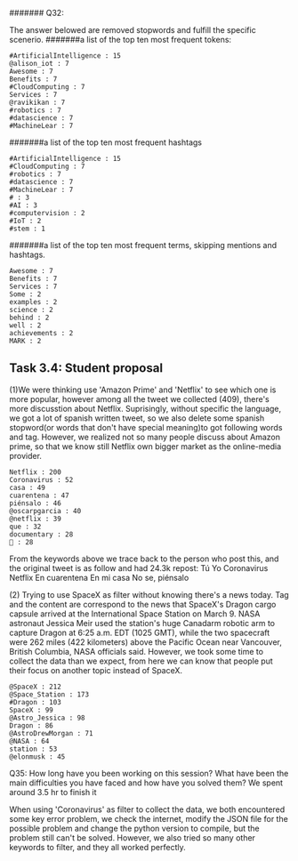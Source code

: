 ####### Q32: 

The answer belowed are removed stopwords and fulfill the specific scenerio.
#######a list of the top ten most frequent tokens:

```
#ArtificialIntelligence : 15
@alison_iot : 7
Awesome : 7
Benefits : 7
#CloudComputing : 7
Services : 7
@ravikikan : 7
#robotics : 7
#datascience : 7
#MachineLear : 7
```


#######a list of the top ten most frequent hashtags

```
#ArtificialIntelligence : 15
#CloudComputing : 7
#robotics : 7
#datascience : 7
#MachineLear : 7
# : 3
#AI : 3
#computervision : 2
#IoT : 2
#stem : 1
```

#######a list of the top ten most frequent terms, skipping mentions and hashtags.

```
Awesome : 7
Benefits : 7
Services : 7
Some : 2
examples : 2
science : 2
behind : 2
well : 2
achievements : 2
MARK : 2
```



## Task 3.4: Student proposal 
(1)We were thinking use 'Amazon Prime' and 'Netflix' to see which one is more popular, however among all the tweet we collected (409), there's more discusstion about Netflix.
Suprisingly, without specific the language, we got a lot of spanish written tweet, so we also delete some spanish stopword(or words that don't have special meaning)to got following words and tag. However, we realized not so many people discuss about Amazon prime, so that we know still Netflix own bigger market as the online-media provider.

```
Netflix : 200
Coronavirus : 52
casa : 49
cuarentena : 47
piénsalo : 46
@oscarpgarcia : 40
@netflix : 39
que : 32
documentary : 28
🚨 : 28
```

From the keywords above we trace back to the person who post this, 
and the original tweet is as follow and had 24.3k repost:
Tú 
Yo
Coronavirus 
Netflix 
En cuarentena
En mi casa
No se, piénsalo






(2)
Trying to use SpaceX as filter without knowing there's a news today. Tag and the content are correspond to the news that
SpaceX's Dragon cargo capsule arrived at the International Space Station on March 9.
NASA astronaut Jessica Meir used the station's huge Canadarm robotic arm to capture Dragon at 6:25 a.m. EDT (1025 GMT), while the two spacecraft were 262 miles (422 kilometers) above the Pacific Ocean near Vancouver, British Columbia, NASA officials said.
However, we took some time to collect the data than we expect, from here we can know that people put their focus on another topic instead of SpaceX.

```
@SpaceX : 212
@Space_Station : 173
#Dragon : 103
SpaceX : 99
@Astro_Jessica : 98
Dragon : 86
@AstroDrewMorgan : 71
@NASA : 64
station : 53
@elonmusk : 45
```




Q35: How long have you been working on this session? What have been the main difficulties you have faced and how have you solved them?
We spent around 3.5 hr to finish it

When using 'Coronavirus' as filter to collect the data, we both encountered some key error problem, we check the internet, modify the JSON file for the possible problem and change the python version to compile, but the problem still can't be solved. However, we also tried so many other keywords to filter, and they all worked perfectly. 



